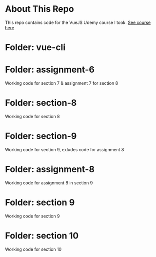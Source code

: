 # About This Repo
This repo contains code for the VueJS Udemy course I took.
[See course here](https://www.udemy.com/vuejs-2-the-complete-guide/learn/v4/ "VueJS COurse on Udemy")

# Folder: vue-cli

# Folder: assignment-6
Working code for section 7 & assignment 7 for section 8

# Folder: section-8
Working code for section 8

# Folder: section-9
Working code for section 9, exludes code for assignment 8

# Folder: assignment-8
Working code for assignment 8 in section 9

# Folder: section 9
Working code for section 9

# Folder: section 10
Working code for section 10